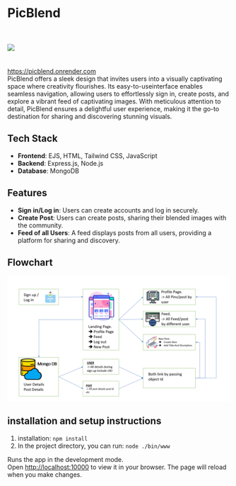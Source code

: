 # PicBlend


<br>
<br>

<div style="flex w-full justify-center items-center ">
  <img src="https://github.com/Gauravyadav2805/PicBlend/blob/main/public/images/first_page.png"> </div>
<br>
<br>
<a class="text-xl text-center" href="https://picblend.onrender.com">
    https://picblend.onrender.com
</a>

<br>
PicBlend offers a sleek design that invites users into a visually captivating space where creativity flourishes. Its easy-to-useinterface enables seamless navigation, allowing users to effortlessly sign in, create posts, and explore a vibrant feed of captivating images. With meticulous attention to detail, PicBlend ensures a delightful user experience, making it the go-to destination for sharing and discovering stunning visuals.

## Tech Stack

- **Frontend**: EJS, HTML, Tailwind CSS, JavaScript
- **Backend**: Express.js, Node.js
- **Database**: MongoDB

## Features

- **Sign in/Log in**: Users can create accounts and log in securely.
- **Create Post**: Users can create posts, sharing their blended images with the community.
- **Feed of all Users**: A feed displays posts from all users, providing a platform for sharing and discovery.

## Flowchart

<div style="flex w-full justify-center items-center ">
  <img src="https://github.com/Gauravyadav2805/PicBlend/blob/main/public/images/data_flow_picblend.png"> </div>

## installation and setup instructions
1. installation: `npm install`
2. In the project directory, you can run: `node ./bin/www`

Runs the app in the development mode.\
Open [http://localhost:10000](http://localhost:1000) to view it in your browser.
The page will reload when you make changes.
